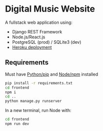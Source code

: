 # Digital Music Website

A fullstack web application using:
- Django REST Framework
- Node.js/React.js
- PostgreSQL (prod) / SQLite3 (dev)
- [Heroku deployment](https://digital-music.herokuapp.com/#/)

## Requirements

Must have [Python/pip](https://www.python.org/downloads/) and [Node/npm](https://nodejs.org/en/download/) installed
```bash
pip install -r requirements.txt
cd frontend
npm i
cd ..
python manage.py runserver
```
In a new terminal, run Node with:
```bash
cd frontend
npm run dev
```